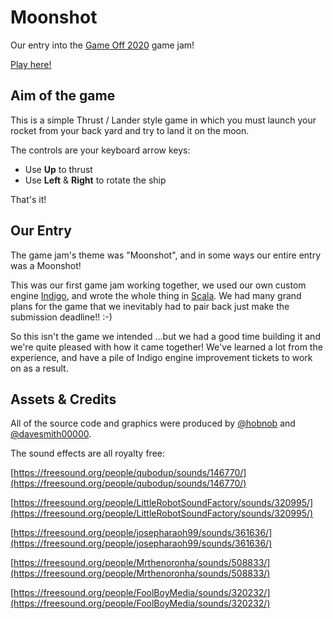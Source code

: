 # Moonshot

Our entry into the [Game Off 2020](https://itch.io/jam/game-off-2020) game jam!

[Play here!](https://purplekingdomgames.github.io/itch.io-game-off-2020/)

## Aim of the game

This is a simple Thrust / Lander style game in which you must launch your rocket from your back yard and try to land it on the moon.

The controls are your keyboard arrow keys:

- Use **Up** to thrust
- Use **Left** & **Right** to rotate the ship

That's it!

## Our Entry

The game jam's theme was "Moonshot", and in some ways our entire entry was a Moonshot!

This was our first game jam working together, we used our own custom engine [Indigo](http://indigoengine.io/), and wrote the whole thing in [Scala](https://www.scala-lang.org/). We had many grand plans for the game that we inevitably had to pair back just make the submission deadline!! :-)

So this isn't the game we intended ...but we had a good time building it and we're quite pleased with how it came together! We've learned a lot from the experience, and have a pile of Indigo engine improvement tickets to work on as a result.

## Assets & Credits

All of the source code and graphics were produced by [@hobnob](https://github.com/hobnob) and [@davesmith00000](https://github.com/davesmith00000).

The sound effects are all royalty free:

[https://freesound.org/people/qubodup/sounds/146770/](https://freesound.org/people/qubodup/sounds/146770/)

[https://freesound.org/people/LittleRobotSoundFactory/sounds/320995/](https://freesound.org/people/LittleRobotSoundFactory/sounds/320995/)

[https://freesound.org/people/josepharaoh99/sounds/361636/](https://freesound.org/people/josepharaoh99/sounds/361636/)

[https://freesound.org/people/Mrthenoronha/sounds/508833/](https://freesound.org/people/Mrthenoronha/sounds/508833/)

[https://freesound.org/people/FoolBoyMedia/sounds/320232/](https://freesound.org/people/FoolBoyMedia/sounds/320232/)

